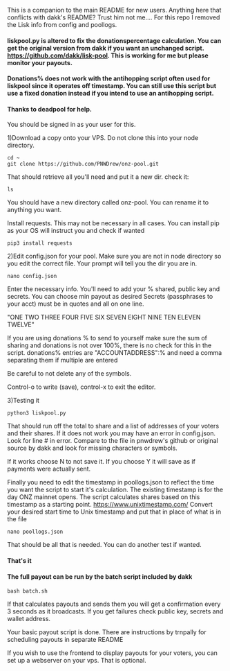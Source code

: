 This is a companion to the main README for new users. Anything here that conflicts with dakk's README? Trust him not me....
For this repo I removed the Lisk info from config and poollogs.

#### liskpool.py is altered to fix the donationspercentage calculation. You can get the original version from dakk if you want an unchanged script. https://github.com/dakk/lisk-pool. This is working for me but please monitor your payouts. 
#### Donations% does not work with the antihopping script often used for liskpool since it operates off timestamp. You can still use this script but use a fixed donation instead if you intend to use an antihopping script.
#### Thanks to deadpool for help. 


You should be signed in as your user for this.

1)Download a copy onto your VPS. Do not clone this into your node directory.
	
	cd ~
	git clone https://github.com/PNWDrew/onz-pool.git 
	
That should retrieve all you'll need and put it a new dir.
check it:

	ls
	 
You should have a new directory called onz-pool. You can rename it to anything you want.

	
Install requests. This may not be necessary in all cases. You can install pip as your OS will instruct you and check if wanted

	pip3 install requests

2)Edit config.json for your pool. Make sure you are not in node directory so you edit the correct file. 
Your prompt will tell you the dir you are in.

	nano config.json

Enter the necessary info. You'll need to add your % shared, public key and secrets. You can choose min payout as desired
Secrets (passphrases to your acct) must be in quotes and all on one line. 

"ONE TWO THREE FOUR FIVE SIX SEVEN EIGHT NINE TEN ELEVEN TWELVE"

If you are using donations % to send to yourself make sure the sum of sharing and donations is not over 100%, there is no check for this in the script. donations% entries are "ACCOUNTADDRESS":% and need a comma separating them if multiple are entered

Be careful to not delete any of the symbols.

Control-o to write (save), control-x to exit the editor.

3)Testing it

	python3 liskpool.py
	
That should run off the total to share and a list of addresses of your voters and their shares. 
If it does not work you may have an error in config.json. Look for line # in error.
Compare to the file in pnwdrew's github or original source by dakk and look for missing characters or symbols. 

If it works choose N to not save it. If you choose Y it will save as if payments were actually sent.

Finally you need to edit the timestamp in poollogs.json to reflect the time you want the script to start it's calculation. The existing timestamp is for the day ONZ mainnet opens. The script calculates shares based on this timestamp as a starting point.
https://www.unixtimestamp.com/ Convert your desired start time to Unix timestamp and put that in place of what is in the file
	
	nano poollogs.json
	
That should be all that is needed. You can do another test if wanted. 
	
	
#### That's it	
#### The full payout can be run by the batch script included by dakk

	bash batch.sh

If that calculates payouts and sends them you will get a confirmation every 3 seconds as it broadcasts. If you get failures check public key, secrets and wallet address.

Your basic payout script is done. There are instructions by trnpally for scheduling payouts in separate README
 
If you wish to use the frontend to display payouts for your voters, you can set up a webserver on your vps. That is optional.
